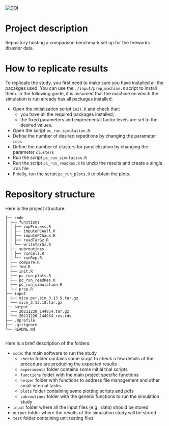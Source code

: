 [![DOI](https://zenodo.org/badge/DOI/10.5281/zenodo.7529333.svg)](https://doi.org/10.5281/zenodo.7529333)

# Project description
Repository hosting a comparison benchmark set up for the fireworks disaster data.

# How to replicate results

To replicate the study, you first need to make sure you have installed all the pacakges used.
You can use the `./input/prep_machine.R` script to install them.
In the following guide, it is assumed that the machine on which the simulation is run already has all packages installed.

- Open the initialization script `init.R` and check that:
  - you have all the required packages installed;
  - the fixed parameters and experimental factor levels are set to the desired values.
- Open the script `pc_run_simulation.R`
- Define the number of desired repetitions by changing the parameter `reps`
- Define the number of clusters for parallelization by changing the parameter `clusters`
- Run the script `pc_run_simulation.R`
- Run the script `pc_run_readRes.R` to unzip the results and create a single .rds file
- Finally, run the script `pc_run_plots.R` to obtain the plots.

# Repository structure
Here is the project structure:
```
├── code
│ ├── functions
│ │ ├── impProcess.R
│ │ ├── imputePCAall.R
│ │ ├── imputePCAaux.R
│ │ ├── readTarGz.R
│ │ └── writeTarGz.R
│ ├── subroutines
│ │ ├── runCell.R
│ │ └── runRep.R
│ ├── compare.R
│ ├── fdd.R
│ ├── init.R
│ ├── pc_run_plots.R
│ ├── pc_run_readRes.R
│ ├── pc_run_simulation.R
│ └── prep.R
├── input
│ ├── mice.pcr.sim_3.13.9.tar.gz
│ └── mice_3.13.18.tar.gz
├── output
│ ├── 20211220_144954.tar.gz
│ └── 20211220_144954_res.rds
├── .Rprofile
├── .gitignore
└── README.md


```

Here is a brief description of the folders:
- `code`: the main software to run the study
  - `checks` folder contains some script to check a few details of the procedure are producing the expected results
  - `experiments` folder contains some initial trial scripts
  - `functions` folder with the main project specific functions
  - `helper` folder with functions to address file management and other small internal tasks 
  - `plots` folder containing some plotting scripts and pdfs
  - `subroutines` folder with the generic functions to run the simulation study
- `input` folder where all the input files (e.g., data) should be stored
- `output` folder where the results of the simulation study will be stored
- `test` folder containing unit testing files